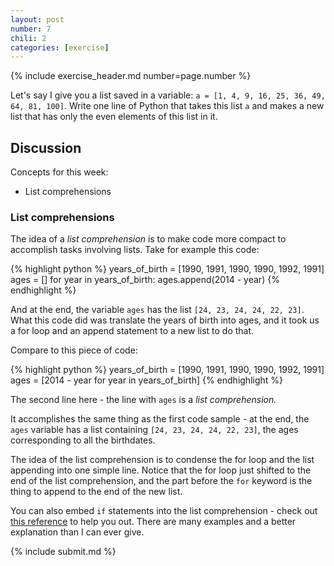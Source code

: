 ```yaml
---
layout: post
number: 7
chili: 2
categories: [exercise]
---
```


{% include exercise_header.md number=page.number %}

Let's say I give you a list saved in a variable: `a = [1, 4, 9, 16, 25, 36, 49, 64, 81, 100]`. Write one line of Python that takes this list `a` and makes a new list that has only the even elements of this list in it. 

## Discussion

Concepts for this week:

* List comprehensions

### List comprehensions

The idea of a *list comprehension* is to make code more compact to accomplish tasks involving lists. Take for example this code: 

{% highlight python %}
  years_of_birth = [1990, 1991, 1990, 1990, 1992, 1991]
  ages = []
  for year in years_of_birth: 
    ages.append(2014 - year)
{% endhighlight %}

And at the end, the variable `ages` has the list `[24, 23, 24, 24, 22, 23]`. What this code did was translate the years of birth into ages, and it took us a for loop and an append statement to a new list to do that. 

Compare to this piece of code: 

{% highlight python %}
  years_of_birth = [1990, 1991, 1990, 1990, 1992, 1991]
  ages = [2014 - year for year in years_of_birth]
{% endhighlight %}

The second line here - the line with `ages` is a *list comprehension.*

It accomplishes the same thing as the first code sample - at the end, the `ages` variable has a list containing `[24, 23, 24, 24, 22, 23]`, the ages corresponding to all the birthdates. 

The idea of the list comprehension is to condense the for loop and the list appending into one simple line. Notice that the for loop just shifted to the end of the list comprehension, and the part before the `for` keyword is the thing to append to the end of the new list. 

You can also embed `if` statements into the list comprehension - check out [this reference](https://docs.python.org/3/tutorial/datastructures.html#list-comprehensions) to help you out. There are many examples and a better explanation than I can ever give.

{% include submit.md %}
